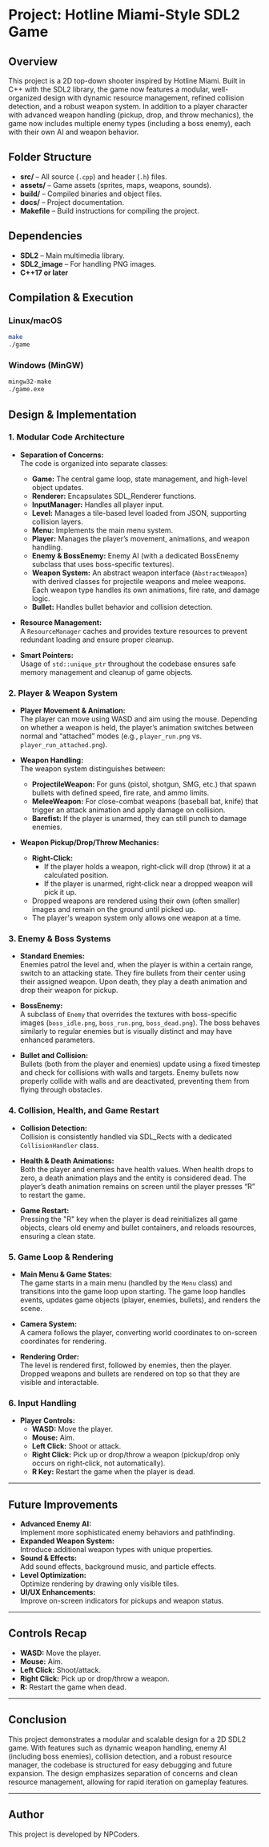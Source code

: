 # Project: Hotline Miami-Style SDL2 Game

## Overview

This project is a 2D top-down shooter inspired by Hotline Miami. Built in C++ with the SDL2 library, the game now features a modular, well-organized design with dynamic resource management, refined collision detection, and a robust weapon system. In addition to a player character with advanced weapon handling (pickup, drop, and throw mechanics), the game now includes multiple enemy types (including a boss enemy), each with their own AI and weapon behavior.

## Folder Structure

- **src/** – All source (`.cpp`) and header (`.h`) files.
- **assets/** – Game assets (sprites, maps, weapons, sounds).
- **build/** – Compiled binaries and object files.
- **docs/** – Project documentation.
- **Makefile** – Build instructions for compiling the project.

## Dependencies

- **SDL2** – Main multimedia library.
- **SDL2_image** – For handling PNG images.
- **C++17 or later**

## Compilation & Execution

### Linux/macOS

```sh
make
./game
```

### Windows (MinGW)

```sh
mingw32-make
./game.exe
```

## Design & Implementation

### 1. Modular Code Architecture

- **Separation of Concerns:**  
  The code is organized into separate classes:
  - **Game:** The central game loop, state management, and high-level object updates.
  - **Renderer:** Encapsulates SDL_Renderer functions.
  - **InputManager:** Handles all player input.
  - **Level:** Manages a tile-based level loaded from JSON, supporting collision layers.
  - **Menu:** Implements the main menu system.
  - **Player:** Manages the player’s movement, animations, and weapon handling.
  - **Enemy & BossEnemy:** Enemy AI (with a dedicated BossEnemy subclass that uses boss-specific textures).
  - **Weapon System:** An abstract weapon interface (`AbstractWeapon`) with derived classes for projectile weapons and melee weapons. Each weapon type handles its own animations, fire rate, and damage logic.
  - **Bullet:** Handles bullet behavior and collision detection.

- **Resource Management:**  
  A `ResourceManager` caches and provides texture resources to prevent redundant loading and ensure proper cleanup.

- **Smart Pointers:**  
  Usage of `std::unique_ptr` throughout the codebase ensures safe memory management and cleanup of game objects.

### 2. Player & Weapon System

- **Player Movement & Animation:**  
  The player can move using WASD and aim using the mouse. Depending on whether a weapon is held, the player’s animation switches between normal and “attached” modes (e.g., `player_run.png` vs. `player_run_attached.png`).

- **Weapon Handling:**  
  The weapon system distinguishes between:
  - **ProjectileWeapon:** For guns (pistol, shotgun, SMG, etc.) that spawn bullets with defined speed, fire rate, and ammo limits.
  - **MeleeWeapon:** For close-combat weapons (baseball bat, knife) that trigger an attack animation and apply damage on collision.
  - **Barefist:** If the player is unarmed, they can still punch to damage enemies.

- **Weapon Pickup/Drop/Throw Mechanics:**  
  - **Right-Click:**  
    - If the player holds a weapon, right‑click will drop (throw) it at a calculated position.
    - If the player is unarmed, right‑click near a dropped weapon will pick it up.
  - Dropped weapons are rendered using their own (often smaller) images and remain on the ground until picked up.
  - The player's weapon system only allows one weapon at a time.

### 3. Enemy & Boss Systems

- **Standard Enemies:**  
  Enemies patrol the level and, when the player is within a certain range, switch to an attacking state. They fire bullets from their center using their assigned weapon. Upon death, they play a death animation and drop their weapon for pickup.

- **BossEnemy:**  
  A subclass of `Enemy` that overrides the textures with boss-specific images (`boss_idle.png`, `boss_run.png`, `boss_dead.png`). The boss behaves similarly to regular enemies but is visually distinct and may have enhanced parameters.

- **Bullet and Collision:**  
  Bullets (both from the player and enemies) update using a fixed timestep and check for collisions with walls and targets. Enemy bullets now properly collide with walls and are deactivated, preventing them from flying through obstacles.

### 4. Collision, Health, and Game Restart

- **Collision Detection:**  
  Collision is consistently handled via SDL_Rects with a dedicated `CollisionHandler` class.

- **Health & Death Animations:**  
  Both the player and enemies have health values. When health drops to zero, a death animation plays and the entity is considered dead. The player’s death animation remains on screen until the player presses “R” to restart the game.

- **Game Restart:**  
  Pressing the "R" key when the player is dead reinitializes all game objects, clears old enemy and bullet containers, and reloads resources, ensuring a clean state.

### 5. Game Loop & Rendering

- **Main Menu & Game States:**  
  The game starts in a main menu (handled by the `Menu` class) and transitions into the game loop upon starting. The game loop handles events, updates game objects (player, enemies, bullets), and renders the scene.

- **Camera System:**  
  A camera follows the player, converting world coordinates to on-screen coordinates for rendering.

- **Rendering Order:**  
  The level is rendered first, followed by enemies, then the player. Dropped weapons and bullets are rendered on top so that they are visible and interactable.

### 6. Input Handling

- **Player Controls:**  
  - **WASD:** Move the player.
  - **Mouse:** Aim.
  - **Left Click:** Shoot or attack.
  - **Right Click:** Pick up or drop/throw a weapon (pickup/drop only occurs on right‑click, not automatically).
  - **R Key:** Restart the game when the player is dead.

---

## Future Improvements

- **Advanced Enemy AI:**  
  Implement more sophisticated enemy behaviors and pathfinding.
- **Expanded Weapon System:**  
  Introduce additional weapon types with unique properties.
- **Sound & Effects:**  
  Add sound effects, background music, and particle effects.
- **Level Optimization:**  
  Optimize rendering by drawing only visible tiles.
- **UI/UX Enhancements:**  
  Improve on-screen indicators for pickups and weapon status.

---

## Controls Recap

- **WASD:** Move the player.
- **Mouse:** Aim.
- **Left Click:** Shoot/attack.
- **Right Click:** Pick up or drop/throw a weapon.
- **R:** Restart the game when dead.

---

## Conclusion

This project demonstrates a modular and scalable design for a 2D SDL2 game. With features such as dynamic weapon handling, enemy AI (including boss enemies), collision detection, and a robust resource manager, the codebase is structured for easy debugging and future expansion. The design emphasizes separation of concerns and clean resource management, allowing for rapid iteration on gameplay features.

---

## Author

This project is developed by NPCoders.
